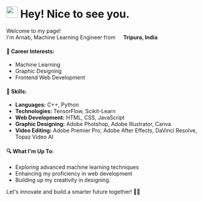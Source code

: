 <h1><img src="https://emojis.slackmojis.com/emojis/images/1531849430/4246/blob-sunglasses.gif?1531849430" width="30"/> Hey! Nice to see you.</h1>

<p>Welcome to my page! </br> I'm Arnab, Machine Learning Engineer from <img src="https://drive.google.com/file/d/10Ls_NiO0HyNgjRVWYiXFIqHwnC9tFy33/view?usp=drive_link" width="13"/> <b>Tripura, India</b></p>

#### 💼 Career Interests:
- Machine Learning
- Graphic Designing
- Frontend Web Development

#### 🚀 Skills:
- **Languages:** C++, Python
- **Technologies:** TensorFlow, Scikit-Learn
- **Web Development:** HTML, CSS, JavaScript
- **Graphic Designing:** Adobe Photshop, Adobe Illustrator, Canva
- **Video Editing:** Adobe Premier Pro, Adobe After Effects, DaVinci Resolve, Topaz Video AI

#### 🔍 What I'm Up To:
- Exploring advanced machine learning techniques
- Enhancing my proficiency in web development
- Building up my creativity in designing.
  

Let's innovate and build a smarter future together! 🤖✨

